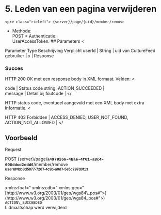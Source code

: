 ---
---
 <a id="5" name="5"></a>5. Leden van een pagina verwijderen
===========================================================

 
    <pre class="rteleft"> {server}/page/{uid}/member/remove 

 * Methode:   
 POST  * Authenticatie:   
 UserAccessToken. ## Parameters <


<th scope="col"> Parameter</th> <th scope="col"> Type</th> <th scope="col"> Beschrijving</th> <th scope="col"> Verplicht</th> </thead><tbody>
 userId |   String |   uid van CultureFeed gebruiker |   x |  </tbody></


## Response
 ### Succes
 HTTP 200 OK met een response body in XML formaat. Velden: <


 code |   Status code string: ACTION\_SUCCEEDED |  
 message |   Detail bij foutcode |  </tbody></


 HTTP status code, eventueel aangevuld met een XML body met extra informatie. <


 HTTP 403 Forbidden |   ACCESS\_DENIED, USER\_NOT\_FOUND, ACTION\_NOT\_ALLOWED | </tbody></


## Voorbeeld 

Request
  
 POST {server}/page/**<span style="font-size: 13px; font-family: 'Courier New'; background-color: transparent; vertical-align: baseline; white-space: pre-wrap;">a4970266-4bae-4f61-a8c4-600ddcd2edd6</span>**/member/remove  
**<span style="font-size:12px;"><span style="font-family: Arial; background-color: transparent; vertical-align: baseline; white-space: pre-wrap;">userId=bb3d5877-7207-4c9b-a0d7-5e5c797d0f13</span></span>**

Response

<div> <?xml version="1.0" encoding="UTF-8" standalone="yes"?><div> <response xmlns:rdf="<http://www.w3.org/1999/02/22-rdf-syntax-ns"> xmlns:foaf="<http://xmlns.com/foaf/0.1/"> xmlns:cdb="<http://www.cultuurdatabank.com/XMLSchema/CdbXSD/3.1/FINAL"> xmlns:geo="[http://www.w3.org/2003/01/geo/wgs84\_pos#">](http://www.w3.org/2003/01/geo/wgs84_pos#">)<div> <code>ACTION\_SUCCEEDED</code><div> <message>Lidmaatschap werd verwijderd</message><div> </response>